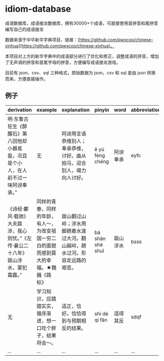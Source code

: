 # idiom-database
成语数据库，成语接龙数据库，拥有30000+个成语，可直接使用首拼音和尾拼音编写自己的成语接龙

数据来源于中华新华字典项目，链接：[https://github.com/pwxcoo/chinese-xinhua](https://github.com/pwxcoo/chinese-xinhua)。

本项目对上方的新华字典中的成语部分进行了优化和修正，调整成语的拼音，增加了无声调的拼音和首尾字母的拼音，方便编写成语接龙游戏。

目前有 json、csv、sql 三种格式，原始数据为 json，csv 和 sql 是由 json 转换而来，方便直接操作。

## 例子
| derivation                                                   | example                                                      | explanation                                                  | pinyin           | word     | abbreviation | pinyin_r         | first | last  |
| ------------------------------------------------------------ | ------------------------------------------------------------ | ------------------------------------------------------------ | ---------------- | -------- | ------------ | ---------------- | ----- | ----- |
| 明·东鲁古狂生《醉醒石》第八回他却小器易盈，况且是个小人，在人前不过一味阿谀奉承。” | 无                                                           | 阿谀用言语恭维别人；奉承恭维，讨好。曲从拍马，迎合别人，竭力向人讨好。 | ē yú fèng chéng  | 阿谀奉承 | eyfc         | e yu feng cheng  | e     | cheng |
| 《诗经·鄘风·载驰》大夫跋涉，我心则忧。”《左传·襄公二十八年》跋山涉水，蒙犯霜露。” | 同样的青春，同样的年龄，有人～，为改变祖国一穷二白的面貌而感到莫大的幸福。★魏巍《路标》 | 跋山翻过山岭；涉水用脚趟着水渡过大河。翻山越岭，趟水过河。形容走远路的艰苦。 | bá shān shè shuǐ | 跋山涉水 | bsss         | ba shan she shui | ba    | shui  |
| 无                                                           | 学习知识，应踏踏实实，循序渐进，想一口吃个胖子，结果将会～。 | 适正，恰好。恰恰得到与预期相反的结果。                       | shì dé qí fǎn    | 适得其反 | sdqf         | shi de qi fan    | shi   | fan   |
| ...                                                          | ...                                                          | ...                                                          | ...              | ...      | ...          | ...              | ...   | ...   |
